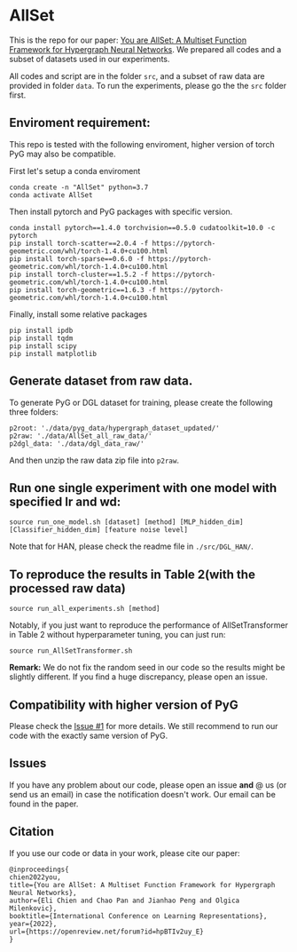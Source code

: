 # AllSet

This is the repo for our paper: [You are AllSet: A Multiset Function Framework for Hypergraph Neural Networks](https://openreview.net/forum?id=hpBTIv2uy_E). We prepared all codes and a subset of datasets used in our experiments.

All codes and script are in the folder `src`, and a subset of raw data are provided in folder `data`. To run the experiments, please go the the `src` folder first. 

## Enviroment requirement:
This repo is tested with the following enviroment, higher version of torch PyG may also be compatible. 

First let's setup a conda enviroment
```
conda create -n "AllSet" python=3.7
conda activate AllSet
```

Then install pytorch and PyG packages with specific version.
```
conda install pytorch==1.4.0 torchvision==0.5.0 cudatoolkit=10.0 -c pytorch
pip install torch-scatter==2.0.4 -f https://pytorch-geometric.com/whl/torch-1.4.0+cu100.html
pip install torch-sparse==0.6.0 -f https://pytorch-geometric.com/whl/torch-1.4.0+cu100.html
pip install torch-cluster==1.5.2 -f https://pytorch-geometric.com/whl/torch-1.4.0+cu100.html
pip install torch-geometric==1.6.3 -f https://pytorch-geometric.com/whl/torch-1.4.0+cu100.html
```
Finally, install some relative packages

```
pip install ipdb
pip install tqdm
pip install scipy
pip install matplotlib
```

## Generate dataset from raw data.

To generate PyG or DGL dataset for training, please create the following three folders:
```
p2root: './data/pyg_data/hypergraph_dataset_updated/'
p2raw: './data/AllSet_all_raw_data/'
p2dgl_data: './data/dgl_data_raw/'
```

And then unzip the raw data zip file into `p2raw`.


## Run one single experiment with one model with specified lr and wd: 
```
source run_one_model.sh [dataset] [method] [MLP_hidden_dim] [Classifier_hidden_dim] [feature noise level]
```
Note that for HAN, please check the readme file in `./src/DGL_HAN/`.

## To reproduce the results in Table 2(with the processed raw data)
```
source run_all_experiments.sh [method]
```
Notably, if you just want to reproduce the performance of AllSetTransformer in Table 2 without hyperparameter tuning, you can just run:
```
source run_AllSetTransformer.sh
```

**Remark:** We do not fix the random seed in our code so the results might be slightly different. If you find a huge discrepancy, please open an issue.

## Compatibility with higher version of PyG
Please check the [Issue #1](https://github.com/jianhao2016/AllSet/issues/1) for more details. We still recommend to run our code with the exactly same version of PyG.

## Issues
If you have any problem about our code, please open an issue **and** @ us (or send us an email) in case the notification doesn't work. Our email can be found in the paper.

## Citation
If you use our code or data in your work, please cite our paper:
```
@inproceedings{
chien2022you,
title={You are AllSet: A Multiset Function Framework for Hypergraph Neural Networks},
author={Eli Chien and Chao Pan and Jianhao Peng and Olgica Milenkovic},
booktitle={International Conference on Learning Representations},
year={2022},
url={https://openreview.net/forum?id=hpBTIv2uy_E}
}
```

